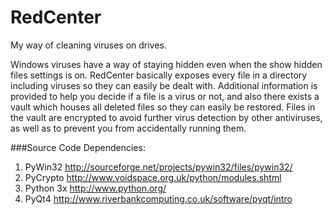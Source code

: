 RedCenter
=========

My way of cleaning viruses on drives.

Windows viruses have a way of staying hidden even when the show hidden files settings is on. RedCenter basically exposes every file in a directory including viruses so they can easily be dealt with. Additional information is provided to help you decide if a file is a virus or not, and also there exists a vault which houses all deleted files so they can easily be restored. Files in the vault are encrypted to avoid further virus detection by other antiviruses, as well as to prevent you from accidentally running them.

###Source Code Dependencies:

1. PyWin32 http://sourceforge.net/projects/pywin32/files/pywin32/
1. PyCrypto http://www.voidspace.org.uk/python/modules.shtml
1. Python 3x http://www.python.org/
1. PyQt4 http://www.riverbankcomputing.co.uk/software/pyqt/intro
